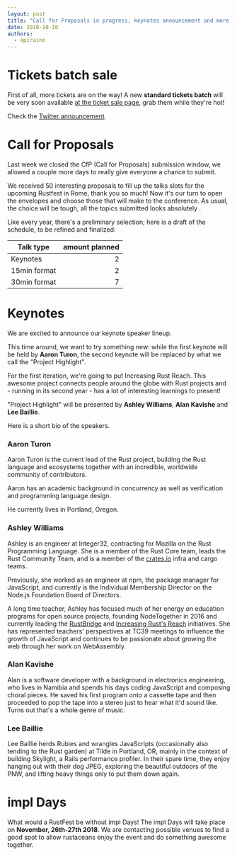 ```yaml
---
layout: post
title: "Call for Proposals in progress, keynotes announcement and more tickets!"
date: 2018-10-10
authors:
  - apiraino
---
```


# Tickets batch sale

First of all, more tickets are on the way! A new <strong>standard tickets batch</strong> will be very soon available <a href="https://ti.to/asquera-event-ug/rustfest-rome-2018" target="_blank">at the ticket sale page</a>, grab them while they're hot!

Check the <a href="https://twitter.com/RustFest/status/1049932457888440320" target="_blank">Twitter announcement</a>.

# Call for Proposals

Last week we closed the CfP (Call for Proposals) submission window, we allowed a couple more days to really give everyone a chance to submit.

We received 50 interesting proposals to fill up the talks slots for the upcoming Rustfest in Rome, thank you so much! Now it's our turn to open the envelopes and choose those that will make to the conference. As usual, the choice will be tough, all the topics submitted looks absolutely .

Like every year, there's a preliminary selection; here is a draft of the schedule, to be refined and finalized:

| Talk type     | amount planned |
| ------------- | --------------:|
| Keynotes      | 2              |
| 15min format  | 2              |
| 30min format  | 7              |

# Keynotes

We are excited to announce our keynote speaker lineup.

This time around, we want to try something new: while the first keynote will be held by <strong>Aaron Turon</strong>,
the second keynote will be replaced by what we call the "Project Highlight".

For the first iteration, we're going to put Increasing Rust Reach. This awesome project connects people around the globe
with Rust projects and - running in its second year - has a lot of interesting learnings to present!

"Project Highlight" will be presented by <strong>Ashley Williams</strong>, <strong>Alan Kavishe</strong> and <strong>Lee
Baillie</strong>.

Here is a short bio of the speakers.

### Aaron Turon

Aaron Turon is the current lead of the Rust project, building the Rust language and ecosystems together with an
incredible, worldwide community of contributors.

Aaron has an academic background in concurrency as well as verification and programming language design.

He currently lives in Portland, Oregon.

### Ashley Williams

Ashley is an engineer at Integer32, contracting for Mozilla on the Rust Programming Language. She is a member of the
Rust Core team, leads the Rust Community Team, and is a member of the [crates.io](https://crates.io) infra and cargo
teams.

Previously, she worked as an engineer at npm, the package manager for JavaScript, and currently is the Individual
Membership Director on the Node.js Foundation Board of Directors.

A long time teacher, Ashley has focused much of her energy on education programs for open source projects, founding
NodeTogether in 2016 and currently leading the [RustBridge](https://rustbridge.github.io) and [Increasing Rust's Reach](http://reach.rust-lang.org) initiatives. She has represented
teachers' perspectives at TC39 meetings to influence the growth of JavaScript and continues to be passionate about
growing the web through her work on WebAssembly.

### Alan Kavishe

Alan is a software developer with a background in electronics engineering, who lives in Namibia and spends his days
coding JavaScript and composing choral pieces. He saved his first program onto a cassette tape and then proceeded to pop
the tape into a stereo just to hear what it'd sound like. Turns out that's a whole genre of music.

### Lee Baillie

Lee Baillie herds Rubies and wrangles JavaScripts (occasionally also tending to the Rust garden) at Tilde in Portland,
OR, mainly in the context of building Skylight, a Rails performance profiler. In their spare time, they enjoy hanging
out with their dog JPEG, exploring the beautiful outdoors of the PNW, and lifting heavy things only to put them down
again.

# impl Days

What would a RustFest be without impl Days! The impl Days will take place on <strong>November, 26th-27th
2018</strong>. We are contacting possible venues to find a good spot to allow rustaceans enjoy the event and do
something awesome together.

